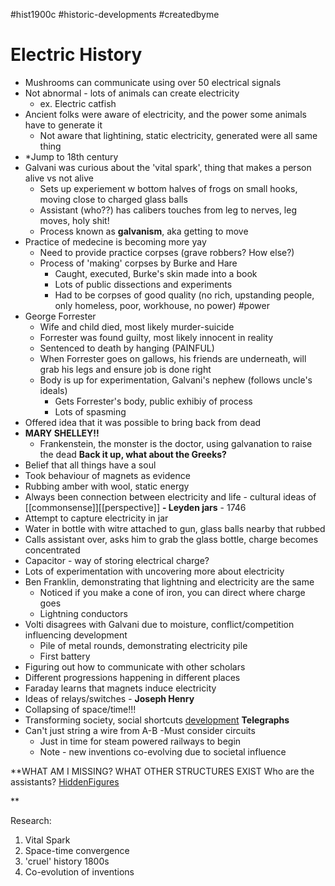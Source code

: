 #hist1900c #historic-developments #createdbyme 

# Electric History

- Mushrooms can communicate using over 50 electrical signals
- Not abnormal - lots of animals can create electricity
	- ex. Electric catfish
- Ancient folks were aware of electricity, and the power some animals have to generate it
	- Not aware that lightining, static electricity, generated were all same thing
- *Jump to 18th century
- Galvani was curious about the 'vital spark', thing that makes a person alive vs not alive
	- Sets up experiement w bottom halves of frogs on small hooks, moving close to charged glass balls
	- Assistant (who??) has calibers touches from leg to nerves, leg moves, holy shit!
	- Process known as **galvanism**, aka getting to move
- Practice of medecine is becoming more yay
	- Need to provide practice corpses (grave robbers? How else?)
	- Process of 'making' corpses by Burke and Hare
		- Caught, executed, Burke's skin made into a book
		- Lots of public dissections and experiments
		- Had to be corpses of good quality (no rich, upstanding people, only homeless, poor, workhouse, no power) #power
- George Forrester
	- Wife and child died, most likely murder-suicide
	- Forrester was found guilty, most likely innocent in reality
	- Sentenced to death by hanging (PAINFUL)
	- When Forrester goes on gallows, his friends are underneath, will grab his legs and ensure job is done right
	- Body is up for experimentation, Galvani's nephew (follows uncle's ideals)
		- Gets Forrester's body, public exhibiy of process
		- Lots of spasming
- Offered idea that it was possible to bring back from dead
- **MARY SHELLEY!!**
	- Frankenstein, the monster is the doctor, using galvanation to raise the dead
**Back it up, what about the Greeks?**
- Belief that all things have a soul
- Took behaviour of magnets as evidence
- Rubbing amber with wool, static energy
- Always been connection between electricity and life - cultural ideas of [[commonsense]][[perspective]]
**- Leyden jars** - 1746
- Attempt to capture electricity in jar
- Water in bottle with witre attached to gun, glass balls nearby that rubbed
- Calls assistant over, asks him to grab the glass bottle, charge becomes concentrated
- Capacitor - way of storing electrical charge?
- Lots of experimentation with uncovering more about electricity
- Ben Franklin, demonstrating that lightning and electricity are the same
	- Noticed if you make a cone of iron, you can direct where charge goes
	- Lightning conductors
- Volti disagrees with Galvani due to moisture, conflict/competition influencing development
	- Pile of metal rounds, demonstrating electricity pile
	- First battery
- Figuring out how to communicate with other scholars
- Different progressions happening in different places
- Faraday learns that magnets induce electricity
- Ideas of relays/switches - **Joseph Henry**
- Collapsing of space/time!!!
- Transforming society, social shortcuts [development](development)
**Telegraphs**
- Can't just string a wire from A-B
	-Must consider circuits
	- Just in time for steam powered railways to begin
	- Note - new inventions co-evolving due to societal influence

**WHAT AM I MISSING?
WHAT OTHER STRUCTURES EXIST
Who are the assistants? [HiddenFigures](HiddenFigures.md)

**


Research:
1. Vital Spark
2. Space-time convergence
3. 'cruel' history 1800s
4. Co-evolution of inventions